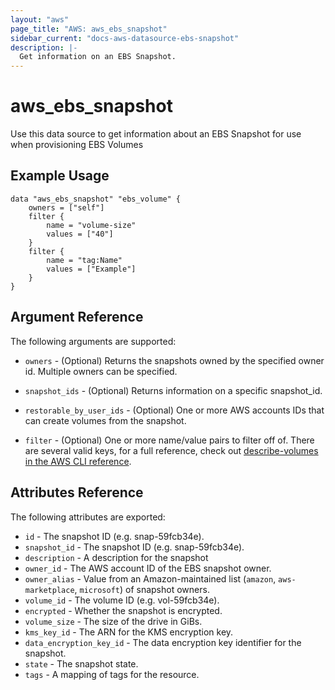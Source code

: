 ```yaml
---
layout: "aws"
page_title: "AWS: aws_ebs_snapshot"
sidebar_current: "docs-aws-datasource-ebs-snapshot"
description: |-
  Get information on an EBS Snapshot.
---
```


# aws\_ebs\_snapshot

Use this data source to get information about an EBS Snapshot for use when provisioning EBS Volumes

## Example Usage

```
data "aws_ebs_snapshot" "ebs_volume" {
    owners = ["self"]
    filter {
        name = "volume-size"
        values = ["40"]
    }
    filter {
        name = "tag:Name"
        values = ["Example"]
    }
}
```

## Argument Reference

The following arguments are supported:

* `owners` - (Optional) Returns the snapshots owned by the specified owner id. Multiple owners can be specified.

* `snapshot_ids` - (Optional) Returns information on a specific snapshot_id.

* `restorable_by_user_ids` - (Optional) One or more AWS accounts IDs that can create volumes from the snapshot.

* `filter` - (Optional) One or more name/value pairs to filter off of. There are
several valid keys, for a full reference, check out
[describe-volumes in the AWS CLI reference][1].


## Attributes Reference

The following attributes are exported:

* `id` - The snapshot ID (e.g. snap-59fcb34e).
* `snapshot_id` - The snapshot ID (e.g. snap-59fcb34e).
* `description` - A description for the snapshot
* `owner_id` - The AWS account ID of the EBS snapshot owner.
* `owner_alias` - Value from an Amazon-maintained list (`amazon`, `aws-marketplace`, `microsoft`) of snapshot owners.
* `volume_id` - The volume ID (e.g. vol-59fcb34e).
* `encrypted` - Whether the snapshot is encrypted.
* `volume_size` - The size of the drive in GiBs.
* `kms_key_id` - The ARN for the KMS encryption key.
* `data_encryption_key_id` - The data encryption key identifier for the snapshot.
* `state` - The snapshot state.
* `tags` - A mapping of tags for the resource.

[1]: http://docs.aws.amazon.com/cli/latest/reference/ec2/describe-snapshots.html
